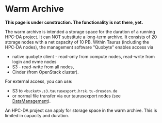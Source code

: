# Warm Archive

**This page is under construction. The functionality is not there, yet.**

The warm archive is intended a storage space for the duration of a running HPC-DA project. It can
NOT substitute a long-term archive. It consists of 20 storage nodes with a net capacity of 10 PB.
Within Taurus (including the HPC-DA nodes), the management software "Quobyte" enables access via

- native quobyte client - read-only from compute nodes, read-write
  from login and nvme nodes
- S3 - read-write from all nodes,
- Cinder (from OpenStack cluster).

For external access, you can use:

- S3 to `<bucket>.s3.taurusexport.hrsk.tu-dresden.de`
- or normal file transfer via our taurusexport nodes (see [DataManagement](data_management.md)).

An HPC-DA project can apply for storage space in the warm archive. This is limited in capacity and
duration.
